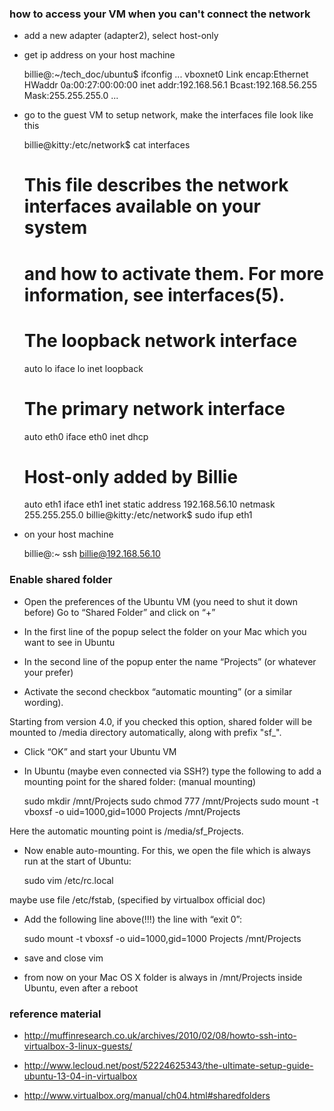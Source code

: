 ### how to access your VM when you can't connect the network

* add a new adapter (adapter2), select host-only

* get ip address on your host machine

    billie@:~/tech_doc/ubuntu$ ifconfig
    ...
    vboxnet0  Link encap:Ethernet  HWaddr 0a:00:27:00:00:00
    inet addr:192.168.56.1  Bcast:192.168.56.255  Mask:255.255.255.0
    ...

* go to the guest VM to setup network, make the interfaces file look like this

    billie@kitty:/etc/network$ cat interfaces

    # This file describes the network interfaces available on your system
    # and how to activate them. For more information, see interfaces(5).

    # The loopback network interface
    auto lo
    iface lo inet loopback

    # The primary network interface
    auto eth0
    iface eth0 inet dhcp

    # Host-only added by Billie
    auto eth1
    iface eth1 inet static
        address 192.168.56.10
        netmask 255.255.255.0
    billie@kitty:/etc/network$ sudo ifup eth1

* on your host machine

    billie@:~ ssh billie@192.168.56.10

### Enable shared folder

* Open the preferences of the Ubuntu VM (you need to shut it down before) Go to “Shared Folder” and click on “+”

* In the first line of the popup select the folder on your Mac which you want to see in Ubuntu

* In the second line of the popup enter the name “Projects” (or whatever your prefer)

* Activate the second checkbox “automatic mounting” (or a similar wording).

Starting from version 4.0, if you checked this option, shared folder will be
mounted to /media directory automatically, along with prefix "sf_".

* Click “OK” and start your Ubuntu VM

* In Ubuntu (maybe even connected via SSH?) type the following to add a mounting point for the shared folder:
(manual mounting)

    sudo mkdir /mnt/Projects
    sudo chmod 777 /mnt/Projects
    sudo mount -t vboxsf -o uid=1000,gid=1000 Projects /mnt/Projects

Here the automatic mounting point is /media/sf_Projects.

* Now enable auto-mounting. For this, we open the file which is always run at the start of Ubuntu:

    sudo vim /etc/rc.local

maybe use file /etc/fstab, (specified by virtualbox official doc)

* Add the following line above(!!!) the line with “exit 0”:

    sudo mount -t vboxsf -o uid=1000,gid=1000 Projects /mnt/Projects

* save and close vim

* from now on your Mac OS X folder is always in /mnt/Projects inside Ubuntu, even after a reboot

### reference material

* <http://muffinresearch.co.uk/archives/2010/02/08/howto-ssh-into-virtualbox-3-linux-guests/>

* <http://www.lecloud.net/post/52224625343/the-ultimate-setup-guide-ubuntu-13-04-in-virtualbox>

* <http://www.virtualbox.org/manual/ch04.html#sharedfolders>

